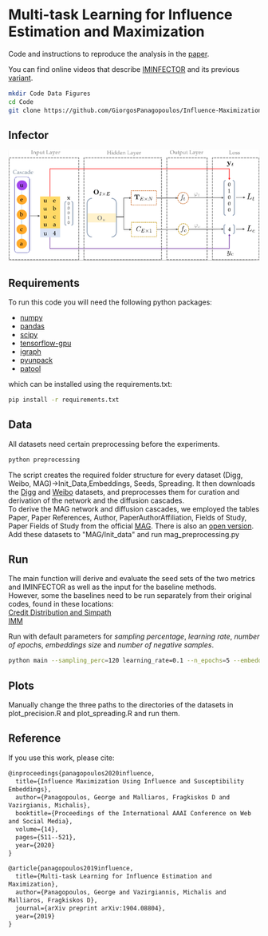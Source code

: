 # Multi-task Learning for Influence Estimation and Maximization
Code and instructions to reproduce the analysis in the [paper](https://arxiv.org/abs/1904.08804).

You can find online videos that describe [IMINFECTOR](https://www.youtube.com/watch?v=x28jgYW6I3M&t=322s) and its previous [variant](https://www.youtube.com/watch?v=LoKQUcq2KTM&list=LLpiK7loHj0_zMHjndIT_dYA&index=9&t=28s).


``` bash
mkdir Code Data Figures
cd Code
git clone https://github.com/GiorgosPanagopoulos/Influence-Maximization-via-Representation-Learning
```

## Infector
![infector architecture](/figures/infector_small.png) 


## Requirements
To run this code you will need the following python packages: 
* [numpy](https://www.numpy.org/)
* [pandas](https://pandas.pydata.org/)
* [scipy](https://www.scipy.org/)
* [tensorflow-gpu](https://www.tensorflow.org/)
* [igraph](https://igraph.org/python/)
* [pyunpack](https://pypi.org/project/pyunpack/)
* [patool](https://pypi.org/project/patool/)

which can be installed using the requirements.txt:

``` bash
pip install -r requirements.txt
```

## Data
All datasets need certain preprocessing before the experiments. 

``` bash
python preprocessing
```
The script creates the required folder structure for every dataset (Digg, Weibo, MAG)->Init_Data,Embeddings, Seeds, Spreading.
It then downloads the [Digg](https://www.isi.edu/~lerman/downloads/digg2009.html) and 
[Weibo](https://aminer.org/influencelocality) datasets, and preprocesses them for curation and derivation of the network and the diffusion cascades.<br />
To derive the MAG network and diffusion cascades, we employed the tables Paper, Paper References, Author, PaperAuthorAffiliation, Fields of Study, Paper Fields of Study from the official [MAG](https://www.microsoft.com/en-us/research/project/microsoft-academic-graph/). 
There is also an [open version](https://aminer.org/open-academic-graph). 
Add these datasets to "MAG/Init_data" and run mag_preprocessing.py<br />


## Run
The main function will derive and evaluate the seed sets of the two metrics and IMINFECTOR as well as the input for the baseline methods. <br /> 
However, some the baselines need to be run separately from their original codes, found in these locations: <br /> 
[Credit Distribution and Simpath](https://www.cs.ubc.ca/~goyal/code-release.php) <br /> 
[IMM](https://sourceforge.net/p/im-imm/wiki/Home/)

Run with default parameters for *sampling percentage*, *learning rate*, *number of epochs*, *embeddings size* and *number of negative samples*.

``` bash
python main --sampling_perc=120 learning_rate=0.1 --n_epochs=5 --embedding_size=50 --num_neg_samples=10
```

## Plots
Manually change the three paths to the directories of the datasets in plot_precision.R and plot_spreading.R and run them.

## Reference
If you use this work, please cite:
```
@inproceedings{panagopoulos2020influence,
  title={Influence Maximization Using Influence and Susceptibility Embeddings},
  author={Panagopoulos, George and Malliaros, Fragkiskos D and Vazirgianis, Michalis},
  booktitle={Proceedings of the International AAAI Conference on Web and Social Media},
  volume={14},
  pages={511--521},
  year={2020}
}
```
```
@article{panagopoulos2019influence,
  title={Multi-task Learning for Influence Estimation and Maximization},
  author={Panagopoulos, George and Vazirgiannis, Michalis and Malliaros, Fragkiskos D},
  journal={arXiv preprint arXiv:1904.08804},
  year={2019}
}
```

